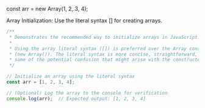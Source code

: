 const arr = new Array(1, 2, 3, 4);

Array Initialization: Use the literal syntax [] for creating arrays.


```javascript
/**
 * Demonstrates the recommended way to initialize arrays in JavaScript.
 * 
 * Using the array literal syntax ([]) is preferred over the Array constructor 
 * (new Array()). The literal syntax is more concise, straightforward, and avoids
 * some of the potential confusion that might arise with the constructor method.
 */

// Initialize an array using the literal syntax
const arr = [1, 2, 3, 4];

// (Optional) Log the array to the console for verification
console.log(arr);  // Expected output: [1, 2, 3, 4]
```
